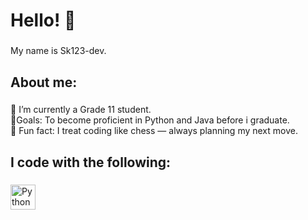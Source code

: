 <h1 align="left">Hello! 👋 </h1>

###

<p align="left">My name is Sk123-dev. </p>

###

<h2 align="left">About me: </h2>

###

<p align="left">🏫 I’m currently a Grade 11 student. <br>🎯Goals: To become proficient in Python and Java before i graduate.<br>🎲 Fun fact: I treat coding like chess — always planning my next move.</p>

###

<h2 align="left">I code with the following: </h2>

###

<div align="left">
  <img src="https://cdn.jsdelivr.net/gh/devicons/devicon/icons/python/python-original.svg" height="40" alt="Python logo" />
  <img width="12" />
</div>

###
